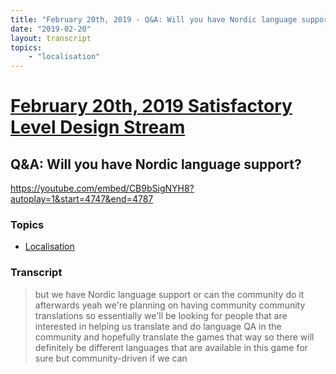 ```yaml
---
title: "February 20th, 2019 - Q&A: Will you have Nordic language support?"
date: "2019-02-20"
layout: transcript
topics: 
    - "localisation"
---
```

# [February 20th, 2019 Satisfactory Level Design Stream](../2019-02-20.md)
## Q&A: Will you have Nordic language support?
https://youtube.com/embed/CB9bSigNYH8?autoplay=1&start=4747&end=4787
### Topics
* [Localisation](../topics/localisation.md)

### Transcript

> but we have Nordic language support or
> can the community do it afterwards
> yeah we're planning on having community
> community translations so essentially
> we'll be looking for people that are
> interested in helping us translate and
> do language QA in the community and
> hopefully translate the games that way
> so there will definitely be different
> languages that are available in this
> game for sure but community-driven if we
> can
